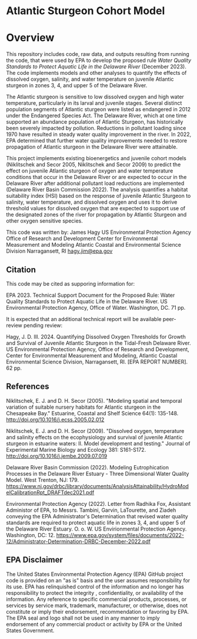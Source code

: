 # Atlantic Sturgeon Cohort Model

# Overview

This repository includes code, raw data, and outputs resulting from running the code, that were used by EPA to develop the proposed rule *Water Quality Standards to Protect Aquatic Life in the Delaware River* (December 2023).  The code implements models and other analyses to quantify the effects of dissolved oxygen, salinity, and water temperature on juvenile Atlantic sturgeon in zones 3, 4, and upper 5 of the Delaware River.

The Atlantic sturgeon is sensitive to low dissolved oxygen and high water temperature, particularly in its larval and juvenile stages. Several distinct population segments of Atlantic sturgeon were listed as endangered in 2012 under the Endangered Species Act.  The Delaware River, which at one time supported an abundance population of Atlantic Sturgeon, has historically been severely impacted by pollution.  Reductions in pollutant loading since 1970 have resulted in steady water quality improvement in the river.  In 2022, EPA determined that further water quality improvements needed to restore propagation of Atlantic sturgeon in the Delaware River were attainable.

This project implements existing bioenergetics and juvenile cohort models (Niklitschek and Secor 2005, Niklitschek and Secor 2009) to predict the effect on juvenile Atlantic sturgeon of oxygen and water temperature conditions that occur in the Delaware River or are expected to occur in the Delaware River after additional pollutant load reductions are implemented (Delaware River Basin Commission 2022). The analysis quantifies a habitat suitability index (HSI) based on the response of juvenile Atlantic Sturgeon to salinity, water temperature, and dissolved oxygen and uses it to derive threshold values for dissolved oxygen that are expected to support use of the designated zones of the river for propagation by Atlantic Sturgeon and other oxygen sensitive species.

This code was written by:
James Hagy
US Environmental Protection Agency
Office of Research and Development
Center for Environmental Measurement and Modeling
Atlantic Coastal and Environmental Science Division
Narragansett, RI
hagy.jim@epa.gov

## Citation
This code may be cited as supporing information for:

EPA 2023. Technical Support Document for the Proposed Rule: Water Quality Standards to Protect Aquatic Life in the Delaware River.  US Environmental Protection Agency, Office of Water.  Washington, DC.  71 pp.

It is expected that an additional technical report will be available peer-review pending review: 

Hagy, J. D. III. 2024. Quantifying Dissolved Oxygen Thresholds for Growth and Survival of Juvenile Atlantic Sturgeon in the Tidal-Fresh Delaware River.  US Environmental Protection Agency, Office of Research and Development, Center for Environmental Measurement and Modeling, Atlantic Coastal Environmental Science Division, Narragansett, RI. [EPA REPORT NUMBER]. 62 pp.

## References

Niklitschek, E. J. and D. H. Secor (2005). "Modeling spatial and temporal variation of suitable nursery habitats for Atlantic sturgeon in the Chesapeake Bay." Estuarine, Coastal and Shelf Science 64(1): 135-148. http://doi.org/10.1016/j.ecss.2005.02.012

Niklitschek, E. J. and D. H. Secor (2009). "Dissolved oxygen, temperature and salinity effects on the ecophysiology and survival of juvenile Atlantic sturgeon in estuarine waters: II. Model development and testing." Journal of Experimental Marine Biology and Ecology 381: S161-S172. http://doi.org/10.1016/j.jembe.2009.07.019

Delaware River Basin Commission (2022). Modeling Eutrophication Processes in the Delaware River Estuary - Three Dimensional Water Quality Model. West Trenton, NJ: 179. https://www.nj.gov/drbc/library/documents/AnalysisAttainability/HydroModelCalibrationRpt_DRAFTdec2021.pdf

Environmental Protection Agency (2022). Letter from Radhika Fox, Assistant Administor of EPA, to Messrs. Tambini, Garvin, LaTourette, and Ziadeh conveying the EPA Administrator's Determination that revised water quality standards are required to protect aquatic life in zones 3, 4, and upper 5 of the Delaware River Estuary. O. o. W. US Envirionmental Protection Agency. Washington, DC: 12. https://www.epa.gov/system/files/documents/2022-12/Administrator-Determination-DRBC-December-2022.pdf


## EPA Disclaimer

The United States Environmental Protection Agency (EPA) GitHub project code is provided on an "as is" basis and the user assumes responsibility for its use. EPA has relinquished control of the information and no longer has responsibility to protect the integrity , confidentiality, or availability of the information. Any reference to specific commercial products, processes, or services by service mark, trademark, manufacturer, or otherwise, does not constitute or imply their endorsement, recommendation or favoring by EPA. The EPA seal and logo shall not be used in any manner to imply endorsement of any commercial product or activity by EPA or the United States Government.
